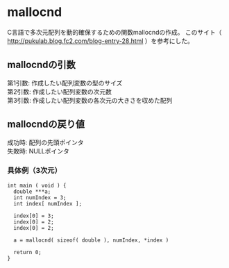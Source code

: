 # mallocnd
C言語で多次元配列を動的確保するための関数mallocndの作成。
このサイト（ http://pukulab.blog.fc2.com/blog-entry-28.html ）を参考にした。

## mallocndの引数
第1引数: 作成したい配列変数の型のサイズ  
第2引数: 作成したい配列変数の次元数  
第3引数: 作成したい配列変数の各次元の大きさを収めた配列

## mallocndの戻り値
成功時: 配列の先頭ポインタ  
失敗時: NULLポインタ

### 具体例（3次元）
```
int main ( void ) {
  double ***a;
  int numIndex = 3;
  int index[ numIndex ];
  
  index[0] = 3;
  index[0] = 2;
  index[0] = 2;
  
  a = mallocnd( sizeof( double ), numIndex, *index )
  
  return 0;
}
```
